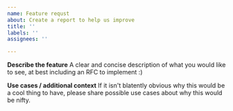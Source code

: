```yaml
---
name: Feature requst
about: Create a report to help us improve
title: ''
labels: ''
assignees: ''

---
```


**Describe the feature**
A clear and concise description of what you would like to see, at best including an RFC to implement :)

**Use cases / additional context**
If it isn't blatently obvious why this would be a cool thing to have, please share possible use cases about why this would be nifty.
